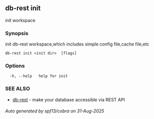## db-rest init

init workspace

### Synopsis

init db-rest workspace,which includes simple config file,cache file,etc 

```
db-rest init <init dir>  [flags]
```

### Options

```
  -h, --help   help for init
```

### SEE ALSO

* [db-rest](db-rest.md)	 -  make your database accessible via REST API 

###### Auto generated by spf13/cobra on 31-Aug-2025
